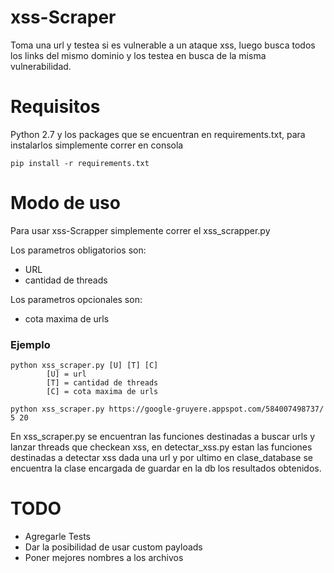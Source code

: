 # xss-Scraper
Toma una url y testea si es vulnerable a un ataque xss, luego busca todos los links del mismo dominio y los testea en busca de la misma vulnerabilidad.


# Requisitos
Python 2.7 y los packages que se encuentran en requirements.txt, para instalarlos simplemente correr en consola


``` pip install -r requirements.txt  ```

# Modo de uso
Para usar xss-Scrapper simplemente correr el xss_scrapper.py

Los parametros obligatorios son:
* URL
* cantidad de threads 

Los parametros opcionales son:
* cota maxima de urls 

### Ejemplo
```   
python xss_scraper.py [U] [T] [C]
        [U] = url
        [T] = cantidad de threads
        [C] = cota maxima de urls  

python xss_scraper.py https://google-gruyere.appspot.com/584007498737/ 5 20
```

En xss_scraper.py se encuentran las funciones destinadas a buscar urls y lanzar threads que checkean xss,
en detectar_xss.py estan las funciones destinadas a detectar xss dada una url y por ultimo en clase_database se encuentra la clase encargada de guardar en la db los resultados obtenidos.

# TODO

* Agregarle Tests
* Dar la posibilidad de usar custom payloads
* Poner mejores nombres a los archivos
